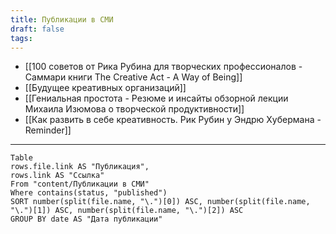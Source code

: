 ```yaml
---
title: Публикации в СМИ
draft: false
tags:
---
```

- [[100 советов от Рика Рубина для творческих профессионалов - Саммари книги The Creative Act - A Way of Being]]
- [[Будущее креативных организаций]]
- [[Гениальная простота - Резюме и инсайты обзорной лекции Михаила Изюмова о творческой продуктивности]]
- [[Как развить в себе креативность. Рик Рубин у Эндрю Хубермана - Reminder]]

---

```dataview 
Table 
rows.file.link AS "Публикация",
rows.link AS "Ссылка"
From "content/Публикации в СМИ" 
Where contains(status, "published") 
SORT number(split(file.name, "\.")[0]) ASC, number(split(file.name, "\.")[1]) ASC, number(split(file.name, "\.")[2]) ASC
GROUP BY date AS "Дата публикации"
```
